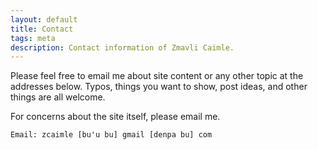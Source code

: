 ```yaml
---
layout: default
title: Contact
tags: meta
description: Contact information of Zmavli Caimle.
---
```


Please feel free to email me about site content or any other topic at the addresses below. Typos, things you want to show, post ideas, and other things are all welcome.

For concerns about the site itself, please email me.  

```Email: zcaimle [bu'u bu] gmail [denpa bu] com```  


